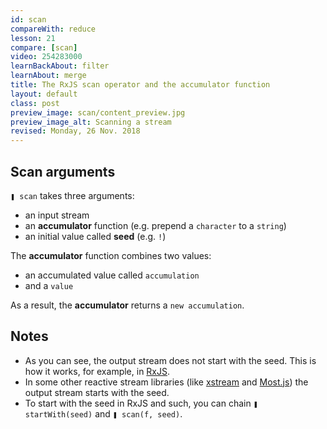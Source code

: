 ```yaml
---
id: scan
compareWith: reduce
lesson: 21
compare: [scan]
video: 254283000
learnBackAbout: filter
learnAbout: merge
title: The RxJS scan operator and the accumulator function
layout: default
class: post
preview_image: scan/content_preview.jpg
preview_image_alt: Scanning a stream
revised: Monday, 26 Nov. 2018
---
```


## Scan arguments

`❚ scan` takes three arguments:

- an input stream
- an **accumulator** function (e.g. prepend a `character` to a `string`)
- an initial value called **seed** (e.g. `!`)

The **accumulator** function combines two values:

- an accumulated value called <code class="two">accumulation</code>
- and a <code class="one">value</code>

As a result, the **accumulator** returns a <code class="two">new accumulation</code>.

## Notes

- As you can see, the output stream does not start with the seed. This is how it works, for example, in [RxJS](http://reactivex.io/rxjs/).
- In some other reactive stream libraries (like [xstream](https://github.com/staltz/xstream) and [Most.js](http://mostcore.rtfd.io)) the output stream starts with the seed.
- To start with the seed in RxJS and such, you can chain `❚ startWith(seed)` and `❚ scan(f, seed)`.
